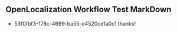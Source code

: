 ## OpenLocalization Workflow Test MarkDown
* 53f0fbf3-178c-4699-ba55-e4520ce1a0c1 
thanks!<!--HONumber=Mar16_HO3-->
